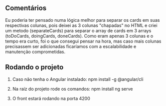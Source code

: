 ## Comentários
Eu poderia ter pensado numa lógica melhor para separar os cards em suas respectivas colunas, pois deixei as 3 colunas "chapadas" no HTML e criei um metodo (separateCards) para separar o array de cards em 3 arrays (toDoCards, doingCards, doneCards).
Como eram apenas 3 colunas e o tempo era curto, foi o que consegui pensar na hora, mas caso mais colunas precisassem ser adicionadas ficaríamos com a escalabilidade e manutenção comprometidas.


## Rodando o projeto
1. Caso não tenha o Angular instalado: 
npm install -g @angular/cli

2. Na raíz do projeto rode os comandos:
npm install
ng serve

3. O front estará rodando na porta 4200
